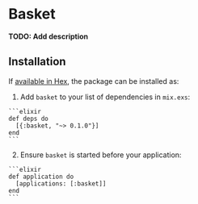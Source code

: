 # Basket

**TODO: Add description**

## Installation

If [available in Hex](https://hex.pm/docs/publish), the package can be installed as:

  1. Add `basket` to your list of dependencies in `mix.exs`:

    ```elixir
    def deps do
      [{:basket, "~> 0.1.0"}]
    end
    ```

  2. Ensure `basket` is started before your application:

    ```elixir
    def application do
      [applications: [:basket]]
    end
    ```

